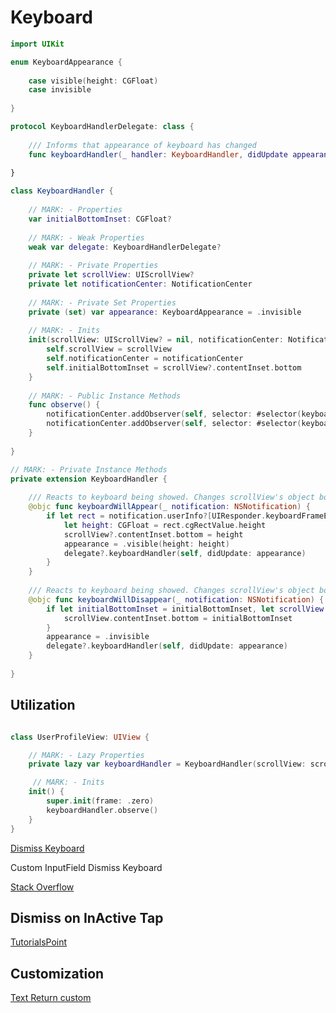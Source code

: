# Keyboard

```swift
import UIKit

enum KeyboardAppearance {
    
    case visible(height: CGFloat)
    case invisible
    
}

protocol KeyboardHandlerDelegate: class {
    
    /// Informs that appearance of keyboard has changed
    func keyboardHandler(_ handler: KeyboardHandler, didUpdate appearance: KeyboardAppearance)
    
}

class KeyboardHandler {
    
    // MARK: - Properties
    var initialBottomInset: CGFloat?
    
    // MARK: - Weak Properties
    weak var delegate: KeyboardHandlerDelegate?
    
    // MARK: - Private Properties
    private let scrollView: UIScrollView?
    private let notificationCenter: NotificationCenter
    
    // MARK: - Private Set Properties
    private (set) var appearance: KeyboardAppearance = .invisible
    
    // MARK: - Inits
    init(scrollView: UIScrollView? = nil, notificationCenter: NotificationCenter = .default) {
        self.scrollView = scrollView
        self.notificationCenter = notificationCenter
        self.initialBottomInset = scrollView?.contentInset.bottom
    }
    
    // MARK: - Public Instance Methods
    func observe() {
        notificationCenter.addObserver(self, selector: #selector(keyboardWillAppear), name: UIResponder.keyboardWillShowNotification, object: nil)
        notificationCenter.addObserver(self, selector: #selector(keyboardWillDisappear), name: UIResponder.keyboardWillHideNotification, object: nil)
    }
    
}

// MARK: - Private Instance Methods
private extension KeyboardHandler {
    
    /// Reacts to keyboard being showed. Changes scrollView's object bottom inset to desired keyboard height
    @objc func keyboardWillAppear(_ notification: NSNotification) {
        if let rect = notification.userInfo?[UIResponder.keyboardFrameEndUserInfoKey] as? NSValue {
            let height: CGFloat = rect.cgRectValue.height
            scrollView?.contentInset.bottom = height
            appearance = .visible(height: height)
            delegate?.keyboardHandler(self, didUpdate: appearance)
        }
    }
    
    /// Reacts to keyboard being showed. Changes scrollView's object bottom inset to 0
    @objc func keyboardWillDisappear(_ notification: NSNotification) {
        if let initialBottomInset = initialBottomInset, let scrollView = scrollView {
            scrollView.contentInset.bottom = initialBottomInset
        }
        appearance = .invisible
        delegate?.keyboardHandler(self, didUpdate: appearance)
    }
    
}
```

## Utilization


```swift

class UserProfileView: UIView {

	// MARK: - Lazy Properties
	private lazy var keyboardHandler = KeyboardHandler(scrollView: scrollView)

	 // MARK: - Inits
    init() {
        super.init(frame: .zero)
        keyboardHandler.observe()
    }
}
```



[Dismiss Keyboard](https://medium.com/@KaushElsewhere/how-to-dismiss-keyboard-in-a-view-controller-of-ios-3b1bfe973ad1)

Custom InputField Dismiss Keyboard

[Stack Overflow](https://stackoverflow.com/questions/36001119/dismissing-keyboard-on-custom-uitextfield)


## Dismiss on InActive Tap

[TutorialsPoint](https://www.tutorialspoint.com/how-do-you-hide-the-onscreen-keyboard-in-ios-app)


## Customization

[Text Return custom](https://stackoverflow.com/questions/976950/change-text-of-return-keyboard-button)